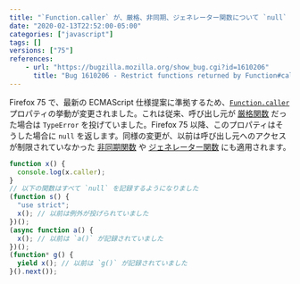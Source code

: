```yaml
---
title: "`Function.caller` が、厳格、非同期、ジェネレーター関数について `null` を返すようになりました"
date: "2020-02-13T22:52:00-05:00"
categories: ["javascript"]
tags: []
versions: ["75"]
references:
    - url: "https://bugzilla.mozilla.org/show_bug.cgi?id=1610206"
      title: "Bug 1610206 - Restrict functions returned by Function#caller"
---
```

Firefox 75 で、最新の ECMAScript 仕様提案に準拠するため、[`Function.caller`](https://developer.mozilla.org/docs/Web/JavaScript/Reference/Global_Objects/Function/caller) プロパティの挙動が変更されました。これは従来、呼び出し元が [厳格関数](https://developer.mozilla.org/docs/Web/JavaScript/Reference/Strict_mode) だった場合は `TypeError` を投げていました。Firefox 75 以降、このプロパティはそうした場合に `null` を返します。同様の変更が、以前は呼び出し元へのアクセスが制限されていなかった [非同期関数](https://developer.mozilla.org/docs/Web/JavaScript/Reference/Statements/async_function) や [ジェネレーター関数](https://developer.mozilla.org/docs/Web/JavaScript/Reference/Statements/function*) にも適用されます。

```js
function x() {
  console.log(x.caller);
}
// 以下の関数はすべて `null` を記録するようになりました
(function s() {
  "use strict";
  x(); // 以前は例外が投げられていました
})();
(async function a() {
  x(); // 以前は `a()` が記録されていました
})();
(function* g() {
  yield x(); // 以前は `g()` が記録されていました
}().next());
```
